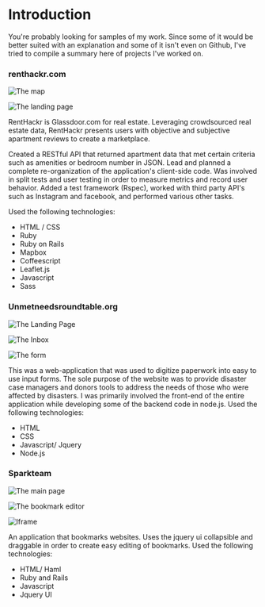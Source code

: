 # Introduction
You're probably looking for samples of my work. Since some of it would be
better suited with an explanation and some of it isn't even on Github, I've
tried to compile a summary here of projects I've worked on.

### renthackr.com
![The map](https://raw.github.com/seankwon/Portfolio/master/images/renthackr1.png)

![The landing page](https://raw.github.com/seankwon/Portfolio/master/images/renthackr2.png)

RentHackr is Glassdoor.com for real estate. Leveraging crowdsourced real
estate data, RentHackr presents users with objective and subjective
apartment reviews to create a marketplace.

Created a RESTful API that returned apartment data that met certain
criteria such as amenities or bedroom number in JSON. Lead and planned a
complete re-organization of the application's client-side code. Was
involved in split tests and user testing in order to measure metrics and
record user behavior. Added a test framework (Rspec), worked with third
party API's such as Instagram and facebook, and performed various other
tasks.

Used the following technologies:
- HTML / CSS
- Ruby
- Ruby on Rails
- Mapbox
- Coffeescript
- Leaflet.js
- Javascript
- Sass

### Unmetneedsroundtable.org
![The Landing Page](https://raw.github.com/seankwon/Portfolio/master/images/unmet1.png)

![The Inbox](https://raw.github.com/seankwon/Portfolio/master/images/unmet2.png)

![The form](https://raw.github.com/seankwon/Portfolio/master/images/unmet3.png)

This was a web-application that was used to digitize paperwork into easy to use
input forms. The sole purpose of the website was to provide disaster case
managers and donors tools to address the needs of those who were affected by
disasters. I was primarily involved the front-end of the entire application
while developing some of the backend code in node.js.
Used the following technologies:
- HTML
- CSS
- Javascript/ Jquery
- Node.js

### Sparkteam
![The main page](https://raw.github.com/seankwon/Portfolio/master/images/sparkteam1.png)

![The bookmark editor](https://raw.github.com/seankwon/Portfolio/master/images/sparkteam2.png)

![Iframe](https://raw.github.com/seankwon/Portfolio/master/images/sparkteam3.png)

An application that bookmarks websites. Uses the jquery ui collapsible and
draggable in order to create easy editing of bookmarks.
Used the following technologies:
- HTML/ Haml
- Ruby and Rails
- Javascript
- Jquery UI
